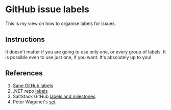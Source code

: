 # GitHub issue labels

This is my view on how to organise labels for issues.

## Instructions

It doesn't matter if you are going to use only one, or every group of labels. It is possible even to use just one, if you want. It's absolutely up to you!

## References

1. [Sane GitHub labels](1)
2. .NET repo [labels](2)
3. SaltStack GitHub [labels and milestones](3)
4. Peter Wagenet's [set](4)

[1]: https://medium.com/@dave_lunny/sane-github-labels-c5d2e6004b63
[2]: https://github.com/dotnet/roslyn/wiki/Labels-used-for-issues
[3]: https://docs.saltstack.com/en/latest/topics/development/labels.html
[4]: https://github.com/wagenet/StandardIssueLabels
